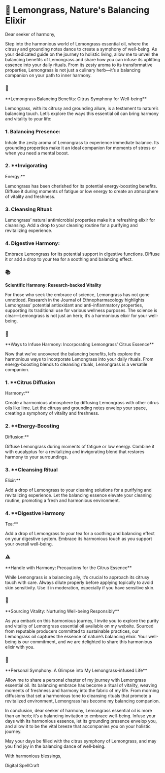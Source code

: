 # 🌿 Lemongrass, Nature's Balancing Elixir

Dear seeker of harmony,

Step into the harmonious world of Lemongrass essential oil, where the
citrusy and grounding notes dance to create a symphony of well-being. As
your dedicated guide on the journey to holistic living, allow me to
unveil the balancing benefits of Lemongrass and share how you can infuse
its uplifting essence into your daily rituals. From its zesty aroma to
its transformative properties, Lemongrass is not just a culinary
herb—it’s a balancing companion on your path to inner harmony.

### 🍃
\*\*Lemongrass Balancing Benefits: Citrus Symphony for
Well-being\*\*

Lemongrass, with its citrusy and grounding allure, is a testament to
nature’s balancing touch. Let’s explore the ways this essential oil can
bring harmony and vitality to your life:

### 1. **Balancing Presence:**

Inhale the zesty aroma of Lemongrass to experience immediate balance.
Its grounding properties make it an ideal companion for moments of
stress or when you need a mental boost.

### 2. \*\*Invigorating
Energy:\*\*

Lemongrass has been cherished for its potential energy-boosting
benefits. Diffuse it during moments of fatigue or low energy to create
an atmosphere of vitality and freshness.

### 3. **Cleansing Ritual:**

Lemongrass’ natural antimicrobial properties make it a refreshing
elixir for cleansing. Add a drop to your cleaning routine for a
purifying and revitalizing experience.

### 4. **Digestive Harmony:**

Embrace Lemongrass for its potential support in digestive functions.
Diffuse it or add a drop to your tea for a soothing and balancing
effect.

### 📚
**Scientific Harmony: Research-backed Vitality**

For those who seek the embrace of science, Lemongrass has not gone
unnoticed. Research in the Journal of Ethnopharmacology highlights
Lemongrass’ potential antioxidant and anti-inflammatory properties,
supporting its traditional use for various wellness purposes. The
science is clear—Lemongrass is not just an herb; it’s a harmonious
elixir for your well-being.

### 🌿
\*\*Ways to Infuse Harmony: Incorporating Lemongrass’ Citrus
Essence\*\*

Now that we’ve uncovered the balancing benefits, let’s explore the
harmonious ways to incorporate Lemongrass into your daily rituals. From
energy-boosting blends to cleansing rituals, Lemongrass is a versatile
companion.

### 1. \*\*Citrus Diffusion
Harmony:\*\*

Create a harmonious atmosphere by diffusing Lemongrass with other
citrus oils like lime. Let the citrusy and grounding notes envelop your
space, creating a symphony of vitality and freshness.

### 2. \*\*Energy-Boosting
Diffusion:\*\*

Diffuse Lemongrass during moments of fatigue or low energy. Combine
it with eucalyptus for a revitalizing and invigorating blend that
restores harmony to your surroundings.

### 3. \*\*Cleansing Ritual
Elixir:\*\*

Add a drop of Lemongrass to your cleaning solutions for a purifying
and revitalizing experience. Let the balancing essence elevate your
cleaning routine, promoting a fresh and harmonious environment.

### 4. \*\*Digestive Harmony
Tea:\*\*

Add a drop of Lemongrass to your tea for a soothing and balancing
effect on your digestive system. Embrace its harmonious touch as you
support your overall well-being.

### ⚠️
\*\*Handle with Harmony: Precautions for the Citrus
Essence\*\*

While Lemongrass is a balancing ally, it’s crucial to approach its
citrusy touch with care. Always dilute properly before applying
topically to avoid skin sensitivity. Use it in moderation, especially if
you have sensitive skin.

### 🍃
\*\*Sourcing Vitality: Nurturing Well-being
Responsibly\*\*

As you embark on this harmonious journey, I invite you to explore the
purity and vitality of Lemongrass essential oil available on my website.
Sourced from reputable producers committed to sustainable practices, our
Lemongrass oil captures the essence of nature’s balancing elixir. Your
well-being is our commitment, and we are delighted to share this
harmonious elixir with you.

### 🌿
\*\*Personal Symphony: A Glimpse into My Lemongrass-infused
Life\*\*

Allow me to share a personal chapter of my journey with Lemongrass
essential oil. Its balancing embrace has become a ritual of vitality,
weaving moments of freshness and harmony into the fabric of my life.
From morning diffusions that set a harmonious tone to cleansing rituals
that promote a revitalized environment, Lemongrass has become my
balancing companion.

In conclusion, dear seeker of harmony, Lemongrass essential oil is
more than an herb; it’s a balancing invitation to embrace well-being.
Infuse your days with its harmonious essence, let its grounding presence
envelop you, and allow it to be the vital breeze that accompanies you on
your holistic journey.

May your days be filled with the citrus symphony of Lemongrass, and
may you find joy in the balancing dance of well-being.

With harmonious blessings, 

Digital SpellCraft
